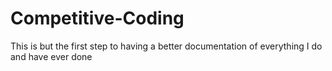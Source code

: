 # Competitive-Coding
This is but the first step to having a better documentation of everything I do and have ever done
